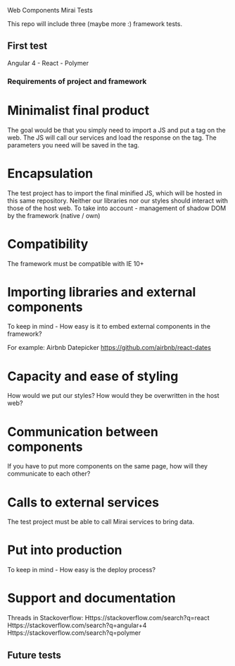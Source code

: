 Web Components Mirai Tests

This repo will include three (maybe more :) framework tests.

## First test

Angular 4 - React - Polymer

### Requirements of project and framework

# Minimalist final product
The goal would be that you simply need to import a JS and put a tag on the web.
The JS will call our services and load the response on the tag. The parameters you need will be saved in the tag.

# Encapsulation
The test project has to import the final minified JS, which will be hosted in this same repository.
Neither our libraries nor our styles should interact with those of the host web.
To take into account - management of shadow DOM by the framework (native / own)

# Compatibility
The framework must be compatible with IE 10+

# Importing libraries and external components
To keep in mind - How easy is it to embed external components in the framework?

For example:
Airbnb Datepicker https://github.com/airbnb/react-dates

# Capacity and ease of styling
How would we put our styles?
How would they be overwritten in the host web?

# Communication between components
If you have to put more components on the same page, how will they communicate to each other?

# Calls to external services
The test project must be able to call Mirai services to bring data.

# Put into production
To keep in mind - How easy is the deploy process?

# Support and documentation
Threads in Stackoverflow:
Https://stackoverflow.com/search?q=react
Https://stackoverflow.com/search?q=angular+4
Https://stackoverflow.com/search?q=polymer

## Future tests
